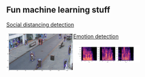 ## Fun machine learning stuff

[Social distancing detection](./social-distancing/)

<img src="./social-distancing/images/distancing.png" width="35%" align="left">

[Emotion detection](./emotion-detection/)

<img src="./emotion-detection/images/emotions.png" width="35%" align="left"/>

